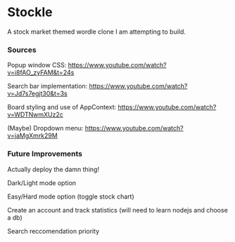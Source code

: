 # Stockle

A stock market themed wordle clone I am attempting to build.

### Sources
Popup window CSS: https://www.youtube.com/watch?v=i8fAO_zyFAM&t=24s

Search bar implementation: https://www.youtube.com/watch?v=Jd7s7egjt30&t=3s

Board styling and use of AppContext: https://www.youtube.com/watch?v=WDTNwmXUz2c

(Maybe) Dropdown menu: https://www.youtube.com/watch?v=jaMgXmrk29M


### Future Improvements
Actually deploy the damn thing!

Dark/Light mode option

Easy/Hard mode option (toggle stock chart)

Create an account and track statistics (will need to learn nodejs and choose a db)

Search reccomendation priority
